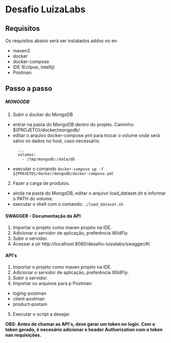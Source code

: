 # Desafio LuizaLabs

## Requisitos
Os requisitos abaixo será ser instalados addos no en

+ maven3
+ docker
+ docker-compose
+ IDE (Eclipse, Intellij)
+ Postman
 
## Passo a passo

##### MONGODB
 
 1. Subir o docker do MongoDB
 - entrar na pasta do MongoDB dentro do projeto. Caminho: ${PROJETO}/docker/mongodb/
 - editar o arquivo docker-compose.yml para trocar o volume onde será salvo os dados no host, caso necessário.
    ```
      ...
      volumes: 
        - /tmp/mongodb:/data/db
    ```
 - executar o comando ``docker-compose up -f ${PROJETO}/docker/mongodb/docker-compose.yml``
 2. Fazer a carga de produtos.
 - ainda na pasta do MongoDB, editar o arquivo load_dataset.sh e informar o PATH do volume.
 - executar o shell com o comando: ``./load_dataset.sh``

#### SWAGGER - Documentação da API

1. Importar o projeto como maven projeto na IDE.
2. Adicionar o servidor de aplicação, preferência WildFly.
3. Subir o servidor.
4. Acessar a ulr http://localhost:8080/desafio-luizalabs/swagger/#/

#### API's
1. Importar o projeto como maven projeto na IDE.
2. Adicionar o servidor de aplicação, preferência WildFly.
3. Subir o servidor.
4. Importar os arquivos para p Postman:
  - loging-postman
  - client-postman
  - product-postam
5. Executar o script a desejar.

**OBS: Antes de chamar as API's, deve gerar um token no login. Com o token gerado, é necesário adicionar o header Authorization com o token nas requisições.**
